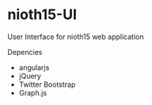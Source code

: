 # nioth15-UI
User Interface for nioth15 web application

Depencies
- angularjs
- jQuery
- Twitter Bootstrap
- Graph.js

